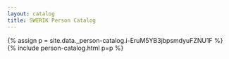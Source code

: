 ```yaml
---
layout: catalog
title: SWERIK Person Catalog
---
```

{% assign p = site.data._person-catalog.i-EruM5YB3jbpsmdyuFZNU1F %}
{% include person-catalog.html p=p %}


